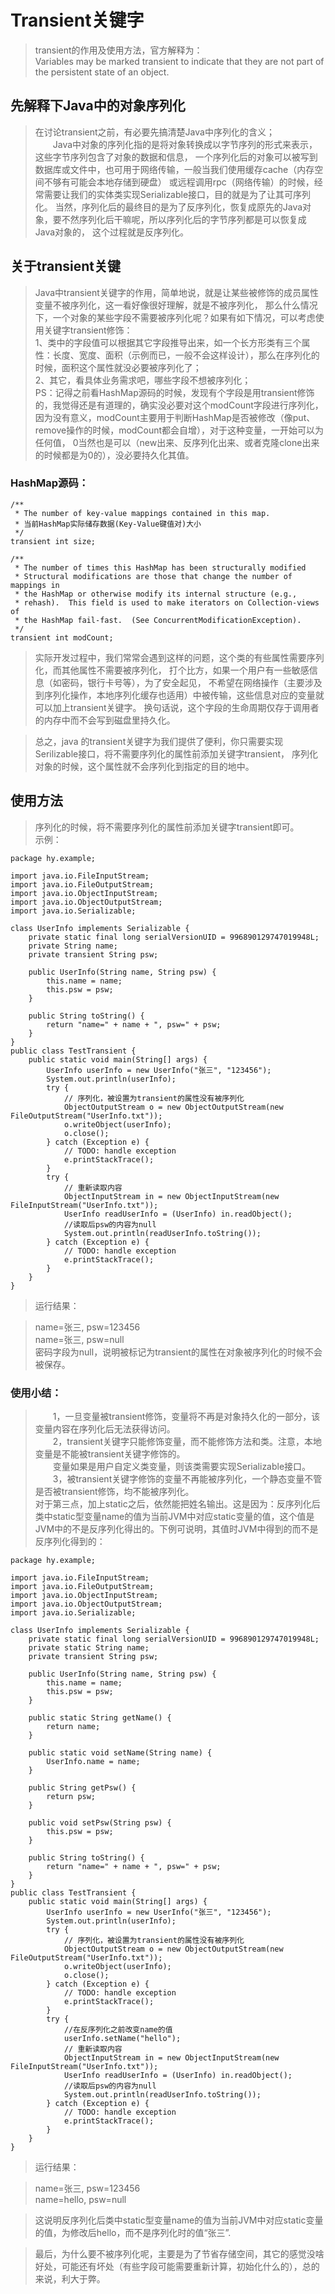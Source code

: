 # Transient关键字
>transient的作用及使用方法，官方解释为：<br>
Variables may be marked transient to indicate that they are not part of the persistent state of an object.  

## 先解释下Java中的对象序列化
>在讨论transient之前，有必要先搞清楚Java中序列化的含义；<br>
&emsp;&emsp;Java中对象的序列化指的是将对象转换成以字节序列的形式来表示，这些字节序列包含了对象的数据和信息，
一个序列化后的对象可以被写到数据库或文件中，也可用于网络传输，一般当我们使用缓存cache（内存空间不够有可能会本地存储到硬盘）
或远程调用rpc（网络传输）的时候，经常需要让我们的实体类实现Serializable接口，目的就是为了让其可序列化。
当然，序列化后的最终目的是为了反序列化，恢复成原先的Java对象，要不然序列化后干嘛呢，所以序列化后的字节序列都是可以恢复成Java对象的，
这个过程就是反序列化。

## 关于transient关键
>Java中transient关键字的作用，简单地说，就是让某些被修饰的成员属性变量不被序列化，这一看好像很好理解，就是不被序列化，
那么什么情况下，一个对象的某些字段不需要被序列化呢？如果有如下情况，可以考虑使用关键字transient修饰：<br>
1、类中的字段值可以根据其它字段推导出来，如一个长方形类有三个属性：长度、宽度、面积（示例而已，一般不会这样设计），那么在序列化的时候，面积这个属性就没必要被序列化了；</br>
2、其它，看具体业务需求吧，哪些字段不想被序列化；<br>
PS：记得之前看HashMap源码的时候，发现有个字段是用transient修饰的，我觉得还是有道理的，确实没必要对这个modCount字段进行序列化，
因为没有意义，modCount主要用于判断HashMap是否被修改（像put、remove操作的时候，modCount都会自增），对于这种变量，一开始可以为任何值，
0当然也是可以（new出来、反序列化出来、或者克隆clone出来的时候都是为0的），没必要持久化其值。

### HashMap源码：

    /**
     * The number of key-value mappings contained in this map.
     * 当前HashMap实际储存数据(Key-Value键值对)大小
     */
    transient int size;

    /**
     * The number of times this HashMap has been structurally modified
     * Structural modifications are those that change the number of mappings in
     * the HashMap or otherwise modify its internal structure (e.g.,
     * rehash).  This field is used to make iterators on Collection-views of
     * the HashMap fail-fast.  (See ConcurrentModificationException).
     */
    transient int modCount;

>实际开发过程中，我们常常会遇到这样的问题，这个类的有些属性需要序列化，而其他属性不需要被序列化，
打个比方，如果一个用户有一些敏感信息（如密码，银行卡号等），为了安全起见，
不希望在网络操作（主要涉及到序列化操作，本地序列化缓存也适用）中被传输，这些信息对应的变量就可以加上transient关键字。
换句话说，这个字段的生命周期仅存于调用者的内存中而不会写到磁盘里持久化。

>总之，java 的transient关键字为我们提供了便利，你只需要实现Serilizable接口，将不需要序列化的属性前添加关键字transient，
序列化对象的时候，这个属性就不会序列化到指定的目的地中。

## 使用方法
>序列化的时候，将不需要序列化的属性前添加关键字transient即可。 <br>
示例：

    package hy.example;
    
    import java.io.FileInputStream;
    import java.io.FileOutputStream;
    import java.io.ObjectInputStream;
    import java.io.ObjectOutputStream;
    import java.io.Serializable;
    
    class UserInfo implements Serializable {  
        private static final long serialVersionUID = 996890129747019948L;  
        private String name;  
        private transient String psw;  
    
        public UserInfo(String name, String psw) {  
            this.name = name;  
            this.psw = psw;  
        }  
    
        public String toString() {  
            return "name=" + name + ", psw=" + psw;  
        }  
    }  
    public class TestTransient {
        public static void main(String[] args) {  
            UserInfo userInfo = new UserInfo("张三", "123456");  
            System.out.println(userInfo);  
            try {  
                // 序列化，被设置为transient的属性没有被序列化  
                ObjectOutputStream o = new ObjectOutputStream(new FileOutputStream("UserInfo.txt"));  
                o.writeObject(userInfo);  
                o.close();  
            } catch (Exception e) {  
                // TODO: handle exception  
                e.printStackTrace();  
            }  
            try {  
                // 重新读取内容  
                ObjectInputStream in = new ObjectInputStream(new FileInputStream("UserInfo.txt"));  
                UserInfo readUserInfo = (UserInfo) in.readObject();  
                //读取后psw的内容为null  
                System.out.println(readUserInfo.toString());  
            } catch (Exception e) {  
                // TODO: handle exception  
                e.printStackTrace();  
            }  
        }  
    }

>运行结果：<br>

>name=张三, psw=123456 <br>
name=张三, psw=null <br>
密码字段为null，说明被标记为transient的属性在对象被序列化的时候不会被保存。<br>

### 使用小结：
>&emsp;&emsp;1，一旦变量被transient修饰，变量将不再是对象持久化的一部分，该变量内容在序列化后无法获得访问。 <br>
&emsp;&emsp;2，transient关键字只能修饰变量，而不能修饰方法和类。注意，本地变量是不能被transient关键字修饰的。<br>
&emsp;&emsp;变量如果是用户自定义类变量，则该类需要实现Serializable接口。 <br>
&emsp;&emsp;3，被transient关键字修饰的变量不再能被序列化，一个静态变量不管是否被transient修饰，均不能被序列化。 <br>
对于第三点，加上static之后，依然能把姓名输出。这是因为：反序列化后类中static型变量name的值为当前JVM中对应static变量的值，这个值是JVM中的不是反序列化得出的。下例可说明，其值时JVM中得到的而不是反序列化得到的：

    package hy.example;

    import java.io.FileInputStream;
    import java.io.FileOutputStream;
    import java.io.ObjectInputStream;
    import java.io.ObjectOutputStream;
    import java.io.Serializable;

    class UserInfo implements Serializable {  
        private static final long serialVersionUID = 996890129747019948L;  
        private static String name;  
        private transient String psw;  
    
        public UserInfo(String name, String psw) {  
            this.name = name;  
            this.psw = psw;  
        }  
    
        public static String getName() {
            return name;
        }
    
        public static void setName(String name) {
            UserInfo.name = name;
        }
    
        public String getPsw() {
            return psw;
        }
    
        public void setPsw(String psw) {
            this.psw = psw;
        }
    
        public String toString() {  
            return "name=" + name + ", psw=" + psw;  
        }  
    }  
    public class TestTransient {
        public static void main(String[] args) {  
            UserInfo userInfo = new UserInfo("张三", "123456"); 
            System.out.println(userInfo);  
            try {  
                // 序列化，被设置为transient的属性没有被序列化  
                ObjectOutputStream o = new ObjectOutputStream(new FileOutputStream("UserInfo.txt"));  
                o.writeObject(userInfo);  
                o.close();  
            } catch (Exception e) {  
                // TODO: handle exception  
                e.printStackTrace();  
            }  
            try {  
                //在反序列化之前改变name的值
                userInfo.setName("hello");
                // 重新读取内容  
                ObjectInputStream in = new ObjectInputStream(new FileInputStream("UserInfo.txt"));  
                UserInfo readUserInfo = (UserInfo) in.readObject();  
                //读取后psw的内容为null  
                System.out.println(readUserInfo.toString());  
            } catch (Exception e) {  
                // TODO: handle exception  
                e.printStackTrace();  
            }  
        }  
    }

>运行结果：<br>

>name=张三, psw=123456<br>
>name=hello, psw=null<br>

>这说明反序列化后类中static型变量name的值为当前JVM中对应static变量的值，为修改后hello，而不是序列化时的值“张三”. <br>

>最后，为什么要不被序列化呢，主要是为了节省存储空间，其它的感觉没啥好处，可能还有坏处（有些字段可能需要重新计算，初始化什么的），总的来说，利大于弊。

